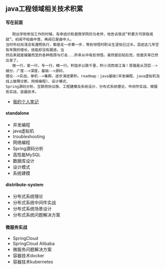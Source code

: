 ## java工程领域相关技术积累

#### 写在前面

```text
   刚出学校参加工作的时候，有幸结识和君商学院的马老师，他告诉我说“积累方可获取成就”。初闻不知曲中意，再闻已是曲中人。
当时年纪尚浅没有遵照执行，都是走一步算一步，等到领悟时职业生涯怕已过半。混迹这几年空有年限的增长，技能却没有跟进。当
然后来就是接踵而至的各种瓶颈与打击...所幸从中有些领悟。虽然是后知后觉，但是庆幸已然出发了。
   做一行，爱一行，专一行，精一行。积跬步以致千里，积小流而成江海！思路是从顶层-->细分，广度-->深度，基础-->源码，
理论-->实战，单机-->集群，逐步演进累积。roadmap：java基础(并发编程、java虚拟机及线上故障诊断、网络编程)、设计模式、
Spring源码分析、互联网协议族、工程建模及系统设计、分布式系统理论、中间件实战、微服务实战、容器技术。
```
- [我的个人笔记](https://turn-left.github.io/)

#### standalone

- 并发编程
- java虚拟机
- troubleshooting
- 网络编程
- Spring源码分析
- 高性能MySQL
- 数据库设计
- 设计模式
- 系统建模

#### distribute-system

- 分布式系统理论
- 分布式系统中间件实战
- 分布式系统场景设计
- 分布式系统问题解决方案

#### 微服务实战

- SpringCloud
- SpringCloud Alibaba
- 微服务问题解决方案
- 容器技术docker
- 容器技术kubernetes